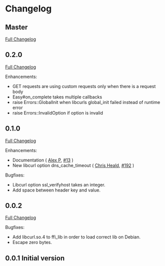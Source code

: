 # Changelog

## Master

[Full Changelog](http://github.com/typhoeus/ethon/compare/v0.2.0...master)

## 0.2.0

[Full Changelog](http://github.com/typhoeus/ethon/compare/v0.1.0...v0.2.0)

Enhancements:

* GET requests are using custom requests only when there is a request body
* Easy#on_complete takes multiple callbacks
* raise Errors::GlobalInit when libcurls global_init failed instead of
  runtime error
* raise Errors::InvalidOption if option is invalid

## 0.1.0

[Full Changelog](http://github.com/typhoeus/ethon/compare/v0.0.2...v0.1.0)

Enhancements:

* Documentation
  ( [Alex P](https://github.com/ifesdjeen), [\#13](https://github.com/typhoeus/ethon/issues/13) )
* New libcurl option dns_cache_timeout
  ( [Chris Heald](https://github.com/cheald), [\#192](https://github.com/typhoeus/typhoeus/pull/192) )

Bugfixes:

* Libcurl option ssl_verifyhost takes an integer.
* Add space between header key and value.

## 0.0.2

[Full Changelog](http://github.com/typhoeus/ethon/compare/v0.0.1...v0.0.2)

Bugfixes:

* Add libcurl.so.4 to ffi_lib in order to load correct lib on Debian.
* Escape zero bytes.

## 0.0.1 Initial version
